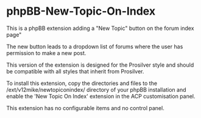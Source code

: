 # phpBB-New-Topic-On-Index

This is a phpBB extension adding a "New Topic" button on the forum index page"

The new button leads to a dropdown list of forums where the user has permission to make a new post.

This version of the extension is designed for the Prosilver style and should be compatible with all styles that inherit from Prosilver.

To install this extension, copy the directories and files to the /ext/v12mike/newtopiconindex/ directory of your phpBB installation and enable the 'New Topic On Index' extension in the ACP customisation panel.

This extension has no configurable items and no control panel.

